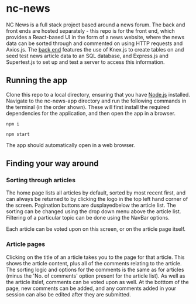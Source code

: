 # nc-news

NC News is a full stack project based around a news forum. The back and front ends are hosted separately - this repo is for the front end, which provides a React-based UI in the form of a news website, where the news data can be sorted through and commented on using HTTP requests and Axios.js. The [back end](https://github.com/lancaster-coder1991/be-nc-news-public) features the use of Knex.js to create tables on and seed test news article data to an SQL database, and Express.js and Supertest.js to set up and test a server to access this information.

## Running the app

Clone this repo to a local directory, ensuring that you have [Node.js](https://nodejs.org/en/download/) installed. Navigate to the nc-news-app directory and run the following commands in the terminal (in the order shown). These will first install the required dependencies for the application, and then open the app in a browser.

`npm i`

`npm start`

The app should automatically open in a web browser.

## Finding your way around

### Sorting through articles

The home page lists all articles by default, sorted by most recent first, and can always be returned to by clicking the logo in the top left hand corner of the screen. Pagination buttons are dusplayedbelow the article list. The sorting can be changed using the drop down menu above the article list. Filtering of a particular topic can be done using the NavBar options.

Each article can be voted upon on this screen, or on the article page itself.

### Article pages

Clicking on the title of an article takes you to the page for that article. This shows the article content, plus all of the comments relating to the article. The sorting logic and options for the comments is the same as for articles (minus the 'No. of comments' option present for the article list). As well as the article itslef, comments can be voted upon as well. At the botttom of the page, new comments can be added, and any comments added in your session can also be edited after they are submitted.
